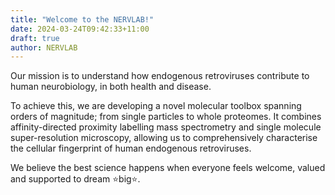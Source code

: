 ```yaml
---
title: "Welcome to the NERVLAB!"
date: 2024-03-24T09:42:33+11:00
draft: true
author: NERVLAB
---
```


Our mission is to understand how endogenous retroviruses contribute to human neurobiology, in both health and disease. 

To achieve this, we are developing a novel molecular toolbox spanning orders of magnitude; from single particles to whole proteomes. It combines affinity-directed proximity labelling mass spectrometry and single molecule super-resolution microscopy, allowing us to comprehensively characterise the cellular fingerprint of human endogenous retroviruses. 

We believe the best science happens when everyone feels welcome, valued and supported to dream ⭐big⭐.

